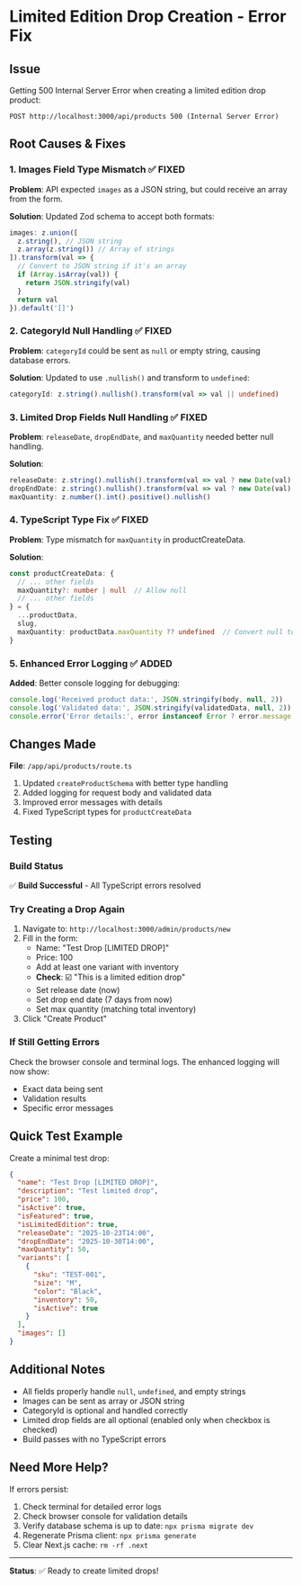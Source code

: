 # Limited Edition Drop Creation - Error Fix

## Issue
Getting 500 Internal Server Error when creating a limited edition drop product:
```
POST http://localhost:3000/api/products 500 (Internal Server Error)
```

## Root Causes & Fixes

### 1. Images Field Type Mismatch ✅ FIXED
**Problem**: API expected `images` as a JSON string, but could receive an array from the form.

**Solution**: Updated Zod schema to accept both formats:
```typescript
images: z.union([
  z.string(), // JSON string
  z.array(z.string()) // Array of strings
]).transform(val => {
  // Convert to JSON string if it's an array
  if (Array.isArray(val)) {
    return JSON.stringify(val)
  }
  return val
}).default('[]')
```

### 2. CategoryId Null Handling ✅ FIXED
**Problem**: `categoryId` could be sent as `null` or empty string, causing database errors.

**Solution**: Updated to use `.nullish()` and transform to `undefined`:
```typescript
categoryId: z.string().nullish().transform(val => val || undefined)
```

### 3. Limited Drop Fields Null Handling ✅ FIXED
**Problem**: `releaseDate`, `dropEndDate`, and `maxQuantity` needed better null handling.

**Solution**: 
```typescript
releaseDate: z.string().nullish().transform(val => val ? new Date(val) : undefined),
dropEndDate: z.string().nullish().transform(val => val ? new Date(val) : undefined),
maxQuantity: z.number().int().positive().nullish()
```

### 4. TypeScript Type Fix ✅ FIXED
**Problem**: Type mismatch for `maxQuantity` in productCreateData.

**Solution**: 
```typescript
const productCreateData: {
  // ... other fields
  maxQuantity?: number | null  // Allow null
  // ... other fields
} = {
  ...productData,
  slug,
  maxQuantity: productData.maxQuantity ?? undefined  // Convert null to undefined
}
```

### 5. Enhanced Error Logging ✅ ADDED
**Added**: Better console logging for debugging:
```typescript
console.log('Received product data:', JSON.stringify(body, null, 2))
console.log('Validated data:', JSON.stringify(validatedData, null, 2))
console.error('Error details:', error instanceof Error ? error.message : String(error))
```

## Changes Made

**File**: `/app/api/products/route.ts`

1. Updated `createProductSchema` with better type handling
2. Added logging for request body and validated data
3. Improved error messages with details
4. Fixed TypeScript types for `productCreateData`

## Testing

### Build Status
✅ **Build Successful** - All TypeScript errors resolved

### Try Creating a Drop Again

1. Navigate to: `http://localhost:3000/admin/products/new`
2. Fill in the form:
   - Name: "Test Drop [LIMITED DROP]"
   - Price: 100
   - Add at least one variant with inventory
   - **Check**: ☑️ "This is a limited edition drop"
   - Set release date (now)
   - Set drop end date (7 days from now)
   - Set max quantity (matching total inventory)
3. Click "Create Product"

### If Still Getting Errors

Check the browser console and terminal logs. The enhanced logging will now show:
- Exact data being sent
- Validation results
- Specific error messages

## Quick Test Example

Create a minimal test drop:
```json
{
  "name": "Test Drop [LIMITED DROP]",
  "description": "Test limited drop",
  "price": 100,
  "isActive": true,
  "isFeatured": true,
  "isLimitedEdition": true,
  "releaseDate": "2025-10-23T14:00",
  "dropEndDate": "2025-10-30T14:00",
  "maxQuantity": 50,
  "variants": [
    {
      "sku": "TEST-001",
      "size": "M",
      "color": "Black",
      "inventory": 50,
      "isActive": true
    }
  ],
  "images": []
}
```

## Additional Notes

- All fields properly handle `null`, `undefined`, and empty strings
- Images can be sent as array or JSON string
- CategoryId is optional and handled correctly
- Limited drop fields are all optional (enabled only when checkbox is checked)
- Build passes with no TypeScript errors

## Need More Help?

If errors persist:
1. Check terminal for detailed error logs
2. Check browser console for validation details
3. Verify database schema is up to date: `npx prisma migrate dev`
4. Regenerate Prisma client: `npx prisma generate`
5. Clear Next.js cache: `rm -rf .next`

---

**Status**: ✅ Ready to create limited drops!
